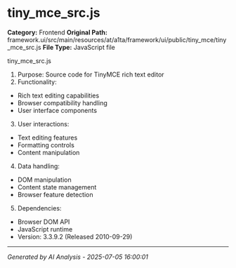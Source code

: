 # tiny_mce_src.js

**Category:** Frontend
**Original Path:** framework.ui/src/main/resources/at/a1ta/framework/ui/public/tiny_mce/tiny_mce_src.js
**File Type:** JavaScript file

tiny_mce_src.js
1. Purpose: Source code for TinyMCE rich text editor
2. Functionality:
- Rich text editing capabilities
- Browser compatibility handling
- User interface components
3. User interactions:
- Text editing features
- Formatting controls
- Content manipulation
4. Data handling:
- DOM manipulation
- Content state management
- Browser feature detection
5. Dependencies:
- Browser DOM API
- JavaScript runtime
- Version: 3.3.9.2 (Released 2010-09-29)

---
*Generated by AI Analysis - 2025-07-05 16:00:01*
